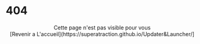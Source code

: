# 404

<center>Cette page n'est pas visible pour vous<br>
  [Revenir a L'accueil](https://superatraction.github.io/Updater&Launcher/]
  </center>
